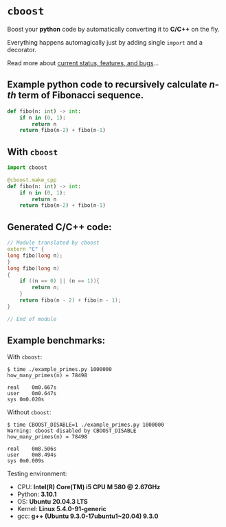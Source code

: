# `cboost`

Boost your **python** code by automatically converting it to **C/C++** on the fly.

Everything happens automagically just by adding single `import` and a decorator.

Read more about [current status, features, and bugs](TODO.md)...

## Example python code to recursively calculate *n-th* term of Fibonacci sequence.

```python
def fibo(n: int) -> int:
    if n in (0, 1):
        return n
    return fibo(n-2) + fibo(n-1)
```

## With `cboost`

```python
import cboost

@cboost.make_cpp
def fibo(n: int) -> int:
    if n in (0, 1):
        return n
    return fibo(n-2) + fibo(n-1)
```

## Generated C/C++ code:
```cpp
// Module translated by cboost
extern "C" {
long fibo(long n);
}
long fibo(long n)
{
    if ((n == 0) || (n == 1)){
        return n;
    }
    return fibo(n - 2) + fibo(n - 1);
}

// End of module
```

## Example benchmarks:

With `cboost`:

```
$ time ./example_primes.py 1000000
how_many_primes(n) = 78498

real	0m0.667s
user	0m0.647s
sys	0m0.020s
```

Without `cboost`:
```
$ time CBOOST_DISABLE=1 ./example_primes.py 1000000
Warning: cboost disabled by CBOOST_DISABLE
how_many_primes(n) = 78498

real	0m8.506s
user	0m8.494s
sys	0m0.009s
```


Testing environment:
- CPU: **Intel(R) Core(TM) i5 CPU M 580  @ 2.67GHz**
- Python: **3.10.1**
- OS: **Ubuntu 20.04.3 LTS**
- Kernel: **Linux 5.4.0-91-generic**
- gcc: **g++ (Ubuntu 9.3.0-17ubuntu1~20.04) 9.3.0**
